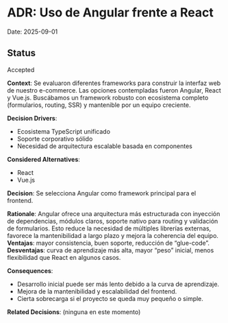 # ADR: Uso de Angular frente a React
Date: 2025-09-01
## Status
Accepted

**Context**:
Se eval­uaron diferentes frameworks para construir la interfaz web de nuestro e-commerce. Las opciones contempladas fueron Angular, React y Vue.js. Buscábamos un framework robusto con ecosistema completo (formularios, routing, SSR) y mantenible por un equipo creciente.

**Decision Drivers**:
- Ecosistema TypeScript unificado
- Soporte corporativo sólido
- Necesidad de arquitectura escalable basada en componentes

**Considered Alternatives**:
- React
- Vue.js

**Decision**:
Se selecciona Angular como framework principal para el frontend.

**Rationale**:
Angular ofrece una arquitectura más estructurada con inyección de dependencias, módulos claros, soporte nativo para routing y validación de formularios. Esto reduce la necesidad de múltiples librerías externas, favorece la mantenibilidad a largo plazo y mejora la coherencia del equipo.
**Ventajas**: mayor consistencia, buen soporte, reducción de “glue-code”.
**Desventajas**: curva de aprendizaje más alta, mayor “peso” inicial, menos flexibilidad que React en algunos casos.

**Consequences**:
- Desarrollo inicial puede ser más lento debido a la curva de aprendizaje.
- Mejora de la mantenibilidad y escalabilidad del frontend.
- Cierta sobrecarga si el proyecto se queda muy pequeño o simple.

**Related Decisions**:
(ninguna en este momento)

